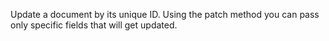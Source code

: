 Update a document by its unique ID. Using the patch method you can pass only specific fields that will get updated.
